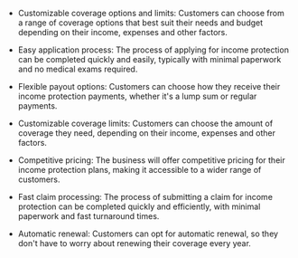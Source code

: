 - Customizable coverage options and limits: Customers can choose from a range of coverage options that best suit their needs and budget depending on their income, expenses and other factors.

- Easy application process: The process of applying for income protection can be completed quickly and easily, typically with minimal paperwork and no medical exams required.

- Flexible payout options: Customers can choose how they receive their income protection payments, whether it's a lump sum or regular payments.

- Customizable coverage limits: Customers can choose the amount of coverage they need, depending on their income, expenses and other factors.

- Competitive pricing: The business will offer competitive pricing for their income protection plans, making it accessible to a wider range of customers.

- Fast claim processing: The process of submitting a claim for income protection can be completed quickly and efficiently, with minimal paperwork and fast turnaround times.

- Automatic renewal: Customers can opt for automatic renewal, so they don't have to worry about renewing their coverage every year.
